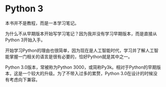 # Python 3

本书并不是教程，而是一本学习笔记。

为什么不从早期版本开始写学习笔记？因为我并没有学习早期版本，而是直接从Python 3开始入手。

开始学习Python的理由也很简单，因为现在是人工智能时代，学习并了解人工智能掌握一门相关的语言是很有必要的，恰好Python就是其中之一。

Python 3.0版本，常被称为Python 3000，或简称Py3k。相对于Python的早期版本，这是一个较大的升级。为了不带入过多的累赘，Python 3.0在设计的时候没有考虑向下兼容。


